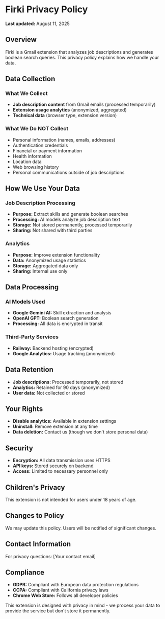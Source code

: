 # Firki Privacy Policy

**Last updated:** August 11, 2025

## Overview
Firki is a Gmail extension that analyzes job descriptions and generates boolean search queries. This privacy policy explains how we handle your data.

## Data Collection

### What We Collect
- **Job description content** from Gmail emails (processed temporarily)
- **Extension usage analytics** (anonymized, aggregated)
- **Technical data** (browser type, extension version)

### What We Do NOT Collect
- Personal information (names, emails, addresses)
- Authentication credentials
- Financial or payment information
- Health information
- Location data
- Web browsing history
- Personal communications outside of job descriptions

## How We Use Your Data

### Job Description Processing
- **Purpose:** Extract skills and generate boolean searches
- **Processing:** AI models analyze job description text
- **Storage:** Not stored permanently, processed temporarily
- **Sharing:** Not shared with third parties

### Analytics
- **Purpose:** Improve extension functionality
- **Data:** Anonymized usage statistics
- **Storage:** Aggregated data only
- **Sharing:** Internal use only

## Data Processing

### AI Models Used
- **Google Gemini AI:** Skill extraction and analysis
- **OpenAI GPT:** Boolean search generation
- **Processing:** All data is encrypted in transit

### Third-Party Services
- **Railway:** Backend hosting (encrypted)
- **Google Analytics:** Usage tracking (anonymized)

## Data Retention
- **Job descriptions:** Processed temporarily, not stored
- **Analytics:** Retained for 90 days (anonymized)
- **User data:** Not collected or stored

## Your Rights
- **Disable analytics:** Available in extension settings
- **Uninstall:** Remove extension at any time
- **Data deletion:** Contact us (though we don't store personal data)

## Security
- **Encryption:** All data transmission uses HTTPS
- **API keys:** Stored securely on backend
- **Access:** Limited to necessary personnel only

## Children's Privacy
This extension is not intended for users under 18 years of age.

## Changes to Policy
We may update this policy. Users will be notified of significant changes.

## Contact Information
For privacy questions: [Your contact email]

## Compliance
- **GDPR:** Compliant with European data protection regulations
- **CCPA:** Compliant with California privacy laws
- **Chrome Web Store:** Follows all developer policies

This extension is designed with privacy in mind - we process your data to provide the service but don't store it permanently.
